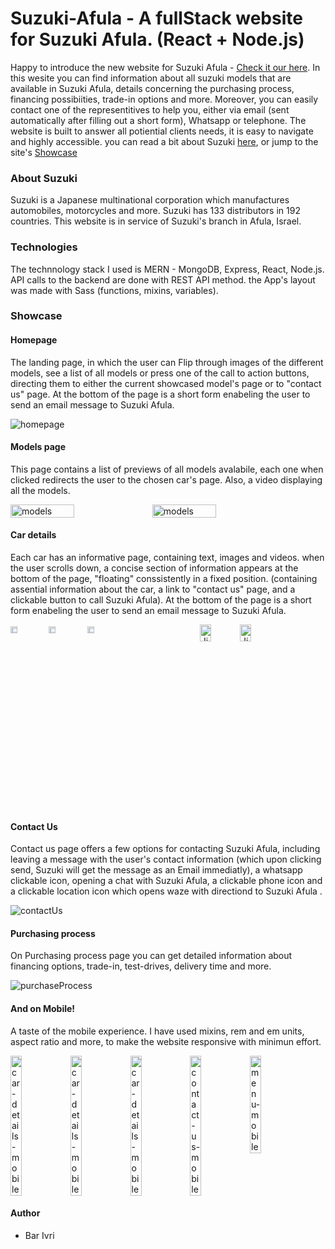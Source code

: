 

# Suzuki-Afula - A fullStack website for Suzuki Afula. (React + Node.js)

Happy to introduce the new website for Suzuki Afula - [Check it our here](https://suzuki-by-bar.herokuapp.com/).
In this wesite you can find information about all suzuki models that are available in Suzuki Afula, details concerning the purchasing process, financing possibiities, trade-in options and more. Moreover, you can easily contact one of the representitives to help you, either via email (sent automatically after filling out a short form), Whatsapp or telephone. The website is built to answer all potiential clients needs, it is easy to navigate and highly accessible.
you can read a bit about Suzuki [here](#about-Suzuki), or jump to the site's [Showcase](#showcase)




### About Suzuki

Suzuki is a Japanese multinational corporation which manufactures automobiles, motorcycles and more. Suzuki has 133 distributors in 192 countries. This website is in service of Suzuki's branch in Afula, Israel.

### Technologies

The technnology stack I used is MERN - MongoDB, Express, React, Node.js.
API calls to the backend are done with REST API method.
the App's layout was made with Sass (functions, mixins, variables).


### Showcase

#### Homepage

The landing page, in which the user can Flip through images of the different models, see a list of all models or press one of the call to action buttons, directing them to either the current showcased model's page or to "contact us" page. At the bottom of the page is a short form enabeling the user to send an email message to Suzuki Afula.

![homepage](https://res.cloudinary.com/debmbjvbh/image/upload/v1668625292/suzuki/readme/Screenshot_2_detbl5.png)

#### Models page

This page contains a list of previews of all models avalabile, each one when clicked redirects the user to the chosen car's page. Also, a video displaying all the models. 

<div style="display:flex">
<img src="https://res.cloudinary.com/debmbjvbh/image/upload/v1668625266/suzuki/readme/%D7%93%D7%92%D7%9E%D7%99%D7%9D_1_kksbli.png" alt="models" width="45%" title="models"   />
<img src="https://res.cloudinary.com/debmbjvbh/image/upload/v1668625251/suzuki/readme/%D7%93%D7%92%D7%9E%D7%99%D7%9D_2_jarhdo.png" alt="models" width="45%" title="models" />
</div>

#### Car details

Each car has an informative page, containing text, images and videos. when the user scrolls down, a concise section of information appears at the bottom of the page, "floating" conssistently in a fixed position. (containing assential information about the car, a link to "contact us" page, and a clickable button to call Suzuki Afula). At the bottom of the page is a short form enabeling the user to send an email message to Suzuki Afula.

<div style="display:flex; flexDirection:column">
<div style="display:flex>
<img src="https://res.cloudinary.com/debmbjvbh/image/upload/v1668625301/suzuki/readme/%D7%A2%D7%9E%D7%95%D7%93_%D7%9E%D7%9B%D7%95%D7%A0%D7%99%D7%AA_1_iz8zob.png" alt="Vitara-carDetails" width="19%" title="Vitara-carDetails"   />
<img src="https://res.cloudinary.com/debmbjvbh/image/upload/v1668625265/suzuki/readme/%D7%9E%D7%9B%D7%95%D7%A0%D7%99%D7%AA_3_vceqgc.png" alt="Vitara-carDetails" width="19%" title="Vitara-carDetails" />
<img src="https://res.cloudinary.com/debmbjvbh/image/upload/v1668625256/suzuki/readme/%D7%9E%D7%9B%D7%95%D7%A0%D7%99%D7%AA_2_yftdpp.png" alt="Vitara-carDetails" width="19%" title="Vitara-carDetails" />
<img src="https://res.cloudinary.com/debmbjvbh/image/upload/v1668625265/suzuki/readme/%D7%9E%D7%9B%D7%95%D7%A0%D7%99%D7%AA_6_gpqqwq.png" alt="Vitara-carDetails" width="19%" title="Vitara-carDetails" />
</div>

<div style="display:flex>
<img src="https://res.cloudinary.com/debmbjvbh/image/upload/v1668625259/suzuki/readme/%D7%92%D7%99%D7%9E%D7%A0%D7%992_z6zxvx.png" alt="Vitara-carDetails" width="30%" title="Jimny-carDetails"   />
<img src="https://res.cloudinary.com/debmbjvbh/image/upload/v1668625275/suzuki/readme/%D7%9E%D7%9B%D7%95%D7%A0%D7%99%D7%AA_%D7%92%D7%99%D7%9E%D7%A0%D7%99_1_yz516y.png" alt="Jimny-carDetails" width="30%" title="Jimny-carDetails" />
<img src="https://res.cloudinary.com/debmbjvbh/image/upload/v1668625267/suzuki/readme/%D7%9E%D7%9B%D7%95%D7%A0%D7%99%D7%AA_%D7%92%D7%99%D7%9E%D7%A0%D7%99_3_brnklc.png" alt="Jimny-carDetails" width="30%" title="Jimny-carDetails" />
</div>
</div>

#### Contact Us

Contact us page offers a few options for contacting Suzuki Afula, including leaving a message with the user's contact information (which upon clicking send, Suzuki will get the message as an Email immediatly), a whatsapp clickable icon, opening a chat with Suzuki Afula, a clickable phone icon and a clickable location icon which opens waze with directiond to Suzuki Afula .

![contactUs](https://res.cloudinary.com/debmbjvbh/image/upload/v1668625270/suzuki/readme/%D7%A6%D7%95%D7%A8_%D7%A7%D7%A9%D7%A8_to15tq.png)

#### Purchasing process

On Purchasing process page you can get detailed information about financing options, trade-in, test-drives, delivery time and more.

![purchaseProcess](https://res.cloudinary.com/debmbjvbh/image/upload/v1668625268/suzuki/readme/%D7%AA%D7%94%D7%9C%D7%99%D7%9A_%D7%A8%D7%9B%D7%99%D7%A9%D7%94_gwdkgs.png)

#### And on Mobile!

A taste of the mobile experience. I have used mixins, rem and em units, aspect ratio and  more, to make the website responsive with minimun effort.

<div style="display:flex">
<img src="https://res.cloudinary.com/debmbjvbh/image/upload/v1668625270/suzuki/readme/%D7%9E%D7%9B%D7%95%D7%A0%D7%99%D7%AA_%D7%9E%D7%95%D7%91%D7%99%D7%9C4_ebuovf.png" alt="car-details-mobile" width="19%" title="car-details-mobile"   />
<img src="https://res.cloudinary.com/debmbjvbh/image/upload/v1668625267/suzuki/readme/%D7%9E%D7%9B%D7%95%D7%A0%D7%99%D7%AA_%D7%9E%D7%95%D7%91%D7%99%D7%9C_ghupmg.png" alt="car-details-mobile" width="19%" title="car-details-mobile" />
<img src="https://res.cloudinary.com/debmbjvbh/image/upload/v1668625268/suzuki/readme/%D7%9E%D7%9B%D7%95%D7%A0%D7%99%D7%AA_%D7%9E%D7%95%D7%91%D7%99%D7%9C3_nzybob.png" alt="car-details-mobile" width="19%" title="car-details-mobile" />
<img src="https://res.cloudinary.com/debmbjvbh/image/upload/v1668625269/suzuki/readme/%D7%A6%D7%95%D7%A8_%D7%A7%D7%A9%D7%A8_%D7%9E%D7%95%D7%91%D7%99%D7%9C_t8ttib.png" alt="contact-us-mobile" width="19%" title="contact-us-mobile" />
<img src="https://res.cloudinary.com/debmbjvbh/image/upload/v1668625270/suzuki/readme/%D7%AA%D7%A4%D7%A8%D7%99%D7%98_%D7%9E%D7%95%D7%91%D7%99%D7%9C_jcebo8.png" alt="menu-mobile" width="19%" title="menu-mobile" />
</div>

#### Author

* Bar Ivri






